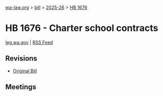 [wa-law.org](/) > [bill](/bill/) > [2025-26](/bill/2025-26/) > [HB 1676](/bill/2025-26/hb/1676/)

# HB 1676 - Charter school contracts
[leg.wa.gov](https://app.leg.wa.gov/billsummary?BillNumber=1676&Year=2025&Initiative=false) | [RSS Feed](./rss.xml)

## Revisions
* [Original Bill](1/)

## Meetings
